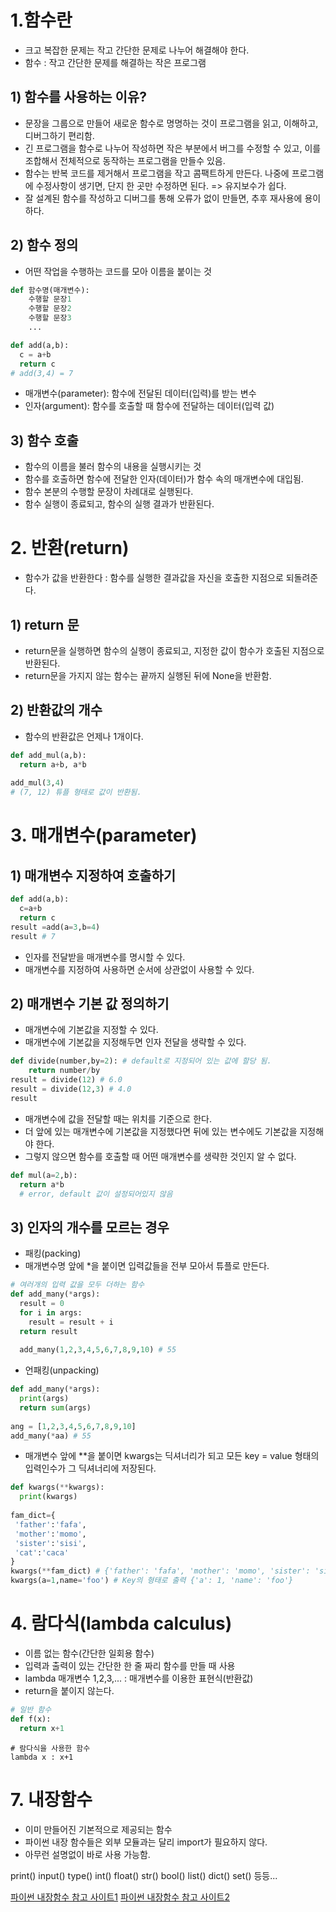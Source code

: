 # 1.함수란
- 크고 복잡한 문제는 작고 간단한 문제로 나누어 해결해야 한다.
- 함수 : 작고 간단한 문제를 해결하는 작은 프로그램

## 1) 함수를 사용하는 이유?
- 문장을 그룹으로 만들어 새로운 함수로 명명하는 것이 프로그램을 읽고, 이해하고, 디버그하기 편리함.
- 긴 프로그램을 함수로 나누어 작성하면 작은 부분에서 버그를 수정할 수 있고, 이를 조합해서 전체적으로 동작하는 프로그램을 만들수 있음.
- 함수는 반복 코드를 제거해서 프로그램을 작고 콤팩트하게 만든다. 나중에 프로그램에 수정사항이 생기면, 단지 한 곳만 수정하면 된다. => 유지보수가 쉽다.
- 잘 설계된 함수를 작성하고 디버그를 통해 오류가 없이 만들면, 추후 재사용에 용이하다.

## 2) 함수 정의
- 어떤 작업을 수행하는 코드를 모아 이름을 붙이는 것

```python
def 함수명(매개변수):
    수행할 문장1
    수행할 문장2
    수행할 문장3
    ...
```

```python
def add(a,b):
  c = a+b
  return c 
# add(3,4) = 7
```
- 매개변수(parameter): 함수에 전달된 데이터(입력)를 받는 변수
- 인자(argument): 함수를 호출할 때 함수에 전달하는 데이터(입력 값)

## 3) 함수 호출
- 함수의 이름을 불러 함수의 내용을 실행시키는 것
- 함수를 호출하면 함수에 전달한 인자(데이터)가 함수 속의 매개변수에 대입됨.
- 함수 본분의 수행할 문장이 차례대로 실행된다.
- 함수 실행이 종료되고, 함수의 실행 결과가 반환된다.

# 2. 반환(return)
- 함수가 값을 반환한다 : 함수를 실행한 결과값을 자신을 호출한 지점으로 되돌려준다.

## 1) return 문
- return문을 실행하면 함수의 실행이 종료되고, 지정한 값이 함수가 호출된 지점으로 반환된다.
- return문을 가지지 않는 함수는 끝까지 실행된 뒤에 None을 반환함.

## 2) 반환값의 개수
- 함수의 반환값은 언제나 1개이다.

```python
def add_mul(a,b):
  return a+b, a*b
  
add_mul(3,4)
# (7, 12) 튜플 형태로 값이 반환됨.
```

# 3. 매개변수(parameter)

## 1) 매개변수 지정하여 호출하기

```python
def add(a,b):
  c=a+b
  return c
result =add(a=3,b=4)
result # 7
```

- 인자를 전달받을 매개변수를 명시할 수 있다.
- 매개변수를 지정하여 사용하면 순서에 상관없이 사용할 수 있다.

## 2) 매개변수 기본 값 정의하기
- 매개변수에 기본값을 지정할 수 있다.
- 매개변수에 기본값을 지정해두면 인자 전달을 생략할 수 있다.

```python
def divide(number,by=2): # default로 지정되어 있는 값에 할당 됨.
    return number/by
result = divide(12) # 6.0
result = divide(12,3) # 4.0
result 
```

- 매개변수에 값을 전달할 때는 위치를 기준으로 한다.
- 더 앞에 있는 매개변수에 기본값을 지정했다면 뒤에 있는 변수에도 기본값을 지정해야 한다.
- 그렇지 않으면 함수를 호출할 때 어떤 매개변수를 생략한 것인지 알 수 없다.

```python
def mul(a=2,b):
  return a*b 
  # error, default 값이 설정되어있지 않음
```

## 3) 인자의 개수를 모르는 경우
- 패킹(packing)
- 매개변수명 앞에 *을 붙이면 입력값들을 전부 모아서 튜플로 만든다.

```python
# 여러개의 입력 값을 모두 더하는 함수
def add_many(*args):
  result = 0
  for i in args:
    result = result + i
  return result
  
  add_many(1,2,3,4,5,6,7,8,9,10) # 55
```

- 언패킹(unpacking)
```python
def add_many(*args):
  print(args)
  return sum(args)
  
ang = [1,2,3,4,5,6,7,8,9,10]
add_many(*aa) # 55
```

- 매개변수 앞에 **을 붙이면 kwargs는 딕셔너리가 되고 모든 key = value 형태의 입력인수가 그 딕셔너리에 저장된다.

```python
def kwargs(**kwargs):
  print(kwargs)
  
fam_dict={
 'father':'fafa',
 'mother':'momo',
 'sister':'sisi',
 'cat':'caca'
}
kwargs(**fam_dict) # {'father': 'fafa', 'mother': 'momo', 'sister': 'sisi', 'cat': 'caca'}
kwargs(a=1,name='foo') # Key의 형태로 출력 {'a': 1, 'name': 'foo'}
```

# 4. 람다식(lambda calculus)
- 이름 없는 함수(간단한 일회용 함수)
- 입력과 출력이 있는 간단한 한 줄 짜리 함수를 만들 때 사용
- lambda 매개변수 1,2,3,... : 매개변수를 이용한 표현식(반환값)
- return을 붙이지 않는다.

```python
# 일반 함수
def f(x):
  return x+1
```
```pyton
# 람다식을 사용한 함수
lambda x : x+1
```

# 7. 내장함수
- 이미 만들어진 기본적으로 제공되는 함수
- 파이썬 내장 함수들은 외부 모듈과는 달리 import가 필요하지 않다.
- 아무런 설명없이 바로 사용 가능함.

print() 
input() 
type() 
int() 
float() 
str() 
bool() 
list() 
dict() 
set() 
등등...

[파이썬 내장함수 참고 사이트1](http://docs.python.org)
[파이썬 내장함수 참고 사이트2](https://wikidocs.net/32)






